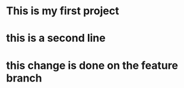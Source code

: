 # This is my first project
# this is a second line
# this change is done on the feature branch





